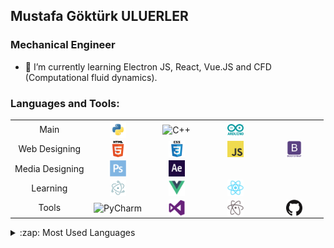 ## Mustafa Göktürk ULUERLER
### Mechanical Engineer

- 🌱 I’m currently learning Electron JS, React, Vue.JS and CFD (Computational fluid dynamics).

### Languages and Tools:
<div>
  <table>
    
   <tr align="center">
      <td>Main</td>
      <td>
          <img align="center" alt="Python" width="26px" 
               src="https://raw.githubusercontent.com/github/explore/80688e429a7d4ef2fca1e82350fe8e3517d3494d/topics/python/python.png" />
      <td>
          <img align="center" alt="C++" width="26px" 
               src="https://raw.githubusercontent.com/abranhe/programming-languages-logos/master/src/cpp/cpp.png" />
      <td>
          <img align="center" alt="Arduino" width="26px" 
               src="https://raw.githubusercontent.com/devicons/devicon/9f4f5cdb393299a81125eb5127929ea7bfe42889/icons/arduino/arduino-original-wordmark.svg" />
      </td>
     
   <tr align="center">
      <td>Web Designing</td>
      <td width="80px">
          <img align="center" alt="HTML5" width="26px" 
               src="https://raw.githubusercontent.com/github/explore/80688e429a7d4ef2fca1e82350fe8e3517d3494d/topics/html/html.png" />
      <td width="80px">
          <img align="center" alt="CSS3" width="26px" 
               src="https://raw.githubusercontent.com/github/explore/80688e429a7d4ef2fca1e82350fe8e3517d3494d/topics/css/css.png" />
      <td width="80px">
          <img align="center" alt="JavaScript" width="26px"                     
               src="https://raw.githubusercontent.com/github/explore/80688e429a7d4ef2fca1e82350fe8e3517d3494d/topics/javascript/javascript.png"/>
      <td width="80px">
          <img align="center" alt="Bootstrap" width="26px" 
               src="https://raw.githubusercontent.com/devicons/devicon/master/icons/bootstrap/bootstrap-plain-wordmark.svg" />
      </td>
     
   <tr align="center">
      <td>Media Designing</td>
      <td>
          <img align="center" alt="Photoshop" width="26px" 
               src="https://raw.githubusercontent.com/devicons/devicon/9f4f5cdb393299a81125eb5127929ea7bfe42889/icons/photoshop/photoshop-plain.svg" />
      <td>
          <img align="center" alt="After Effects" width="26px"    
               src="https://raw.githubusercontent.com/devicons/devicon/9f4f5cdb393299a81125eb5127929ea7bfe42889/icons/aftereffects/aftereffects-plain.svg" />
      </td>
   </tr>
    
   <tr align="center">
      <td>Learning</td>
      <td>
          <img align="center" alt="Electron JS" width="26px" 
               src="https://raw.githubusercontent.com/devicons/devicon/9f4f5cdb393299a81125eb5127929ea7bfe42889/icons/electron/electron-original.svg" />
      <td>
          <img align="center" alt="Vue.JS" width="26px" 
               src="https://raw.githubusercontent.com/devicons/devicon/9f4f5cdb393299a81125eb5127929ea7bfe42889/icons/vuejs/vuejs-original.svg" />
      <td>
          <img align="center" alt="React" width="26px" 
               src="https://raw.githubusercontent.com/devicons/devicon/9f4f5cdb393299a81125eb5127929ea7bfe42889/icons/react/react-original.svg" />
      </td>
     
   <tr align="center">
      <td>Tools</td>
      <td>
          <img align="center" alt="PyCharm" width="26px" 
               src="https://raw.githubusercontent.com/gilbarbara/logos/f4c8e8b933aa80ce83b6d6d387e016bf4cb4e376/logos/pycharm.svg" />
      <td>
          <img align="center" alt="Visual Studio" width="26px"                
               src="https://raw.githubusercontent.com/devicons/devicon/9f4f5cdb393299a81125eb5127929ea7bfe42889/icons/visualstudio/visualstudio-plain.svg" />
      <td>
          <img align="center" alt="Atom" width="26px" 
               src="https://raw.githubusercontent.com/devicons/devicon/9f4f5cdb393299a81125eb5127929ea7bfe42889/icons/atom/atom-original.svg" />
      <td>
          <img align="center" alt="GitHub" width="26px" 
               src="https://raw.githubusercontent.com/github/explore/78df643247d429f6cc873026c0622819ad797942/topics/github/github.png" />
      </td>
    </tr>
  </table>
</div>

<details>
  <summary>:zap: Most Used Languages</summary>
<img align="left" alt="GitHub Top Languages" src="https://github-readme-stats.vercel.app/api/top-langs/?username=mguluerler" />
</details>
